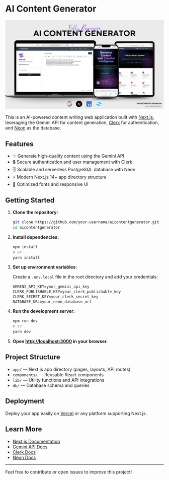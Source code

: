 # AI Content Generator

![Restaurant Website Cover](./public/cover.png)

This is an AI-powered content writing web application built with [Next.js](https://nextjs.org), leveraging the Gemini API for content generation, [Clerk](https://clerk.com/) for authentication, and [Neon](https://neon.tech/) as the database.

## Features

- ✨ Generate high-quality content using the Gemini API
- 🔒 Secure authentication and user management with Clerk
- 🗄️ Scalable and serverless PostgreSQL database with Neon
- ⚡ Modern Next.js 14+ app directory structure
- 🎨 Optimized fonts and responsive UI

## Getting Started

1. **Clone the repository:**
    ```bash
    git clone https://github.com/your-username/aicontentgenerator.git
    cd aicontentgenerator
    ```

2. **Install dependencies:**
    ```bash
    npm install
    # or
    yarn install
    ```

3. **Set up environment variables:**

    Create a `.env.local` file in the root directory and add your credentials:
    ```
    GEMINI_API_KEY=your_gemini_api_key
    CLERK_PUBLISHABLE_KEY=your_clerk_publishable_key
    CLERK_SECRET_KEY=your_clerk_secret_key
    DATABASE_URL=your_neon_database_url
    ```

4. **Run the development server:**
    ```bash
    npm run dev
    # or
    yarn dev
    ```

5. **Open [http://localhost:3000](http://localhost:3000) in your browser.**

## Project Structure

- `app/` — Next.js app directory (pages, layouts, API routes)
- `components/` — Reusable React components
- `lib/` — Utility functions and API integrations
- `db/` — Database schema and queries

## Deployment

Deploy your app easily on [Vercel](https://vercel.com/) or any platform supporting Next.js.

## Learn More

- [Next.js Documentation](https://nextjs.org/docs)
- [Gemini API Docs](https://ai.google.dev/gemini-api/docs)
- [Clerk Docs](https://clerk.com/docs)
- [Neon Docs](https://neon.tech/docs)

---

Feel free to contribute or open issues to improve this project!

